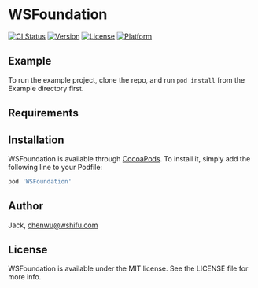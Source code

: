 # WSFoundation

[![CI Status](https://img.shields.io/travis/Jack/WSFoundation.svg?style=flat)](https://travis-ci.org/Jack/WSFoundation)
[![Version](https://img.shields.io/cocoapods/v/WSFoundation.svg?style=flat)](https://cocoapods.org/pods/WSFoundation)
[![License](https://img.shields.io/cocoapods/l/WSFoundation.svg?style=flat)](https://cocoapods.org/pods/WSFoundation)
[![Platform](https://img.shields.io/cocoapods/p/WSFoundation.svg?style=flat)](https://cocoapods.org/pods/WSFoundation)

## Example

To run the example project, clone the repo, and run `pod install` from the Example directory first.

## Requirements

## Installation

WSFoundation is available through [CocoaPods](https://cocoapods.org). To install
it, simply add the following line to your Podfile:

```ruby
pod 'WSFoundation'
```

## Author

Jack, chenwu@wshifu.com

## License

WSFoundation is available under the MIT license. See the LICENSE file for more info.
